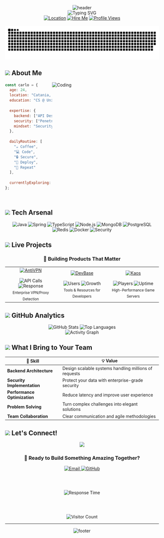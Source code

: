 <div align="center">
  <img src="https://capsule-render.vercel.app/api?type=waving&color=gradient&customColorList=12&height=230&section=header&text=Carlo&fontSize=80&fontAlignY=35&desc=Backend%20Developer%20%26%20Security%20Specialist&descAlignY=60&animation=fadeIn" alt="header"/>
</div>

<div align="center">
  <img src="https://readme-typing-svg.demolab.com?font=Fira+Code&weight=600&size=22&pause=1000&color=2563EB&center=true&vCenter=true&multiline=true&width=700&height=100&lines=Welcome+to+my+digital+workspace+%F0%9F%91%8B;Building+secure+backends+that+scale+%F0%9F%9A%80;Let's+create+something+amazing+together!" alt="Typing SVG" />
</div>

<div align="center">
  <a href="https://github.com/mathsanalysis"><img src="https://img.shields.io/badge/🇮🇹_Catania-24_years-FF4458?style=for-the-badge&labelColor=1a1a1a&logo=google-maps&logoColor=white" alt="Location"></a>
  <a href="mailto:carlo4340@outlook.it"><img src="https://img.shields.io/badge/Available_for_hire-Contact_me-00D9FF?style=for-the-badge&labelColor=1a1a1a&logo=gmail&logoColor=white" alt="Hire Me"></a>
  <a href="https://github.com/mathsanalysis"><img src="https://komarev.com/ghpvc/?username=mathsanalysis&style=for-the-badge&color=A277FF&labelColor=1a1a1a" alt="Profile Views"></a>
</div>

<br/>

<!-- Animated Contribution Snake -->
<div align="center">
  <picture>
    <source media="(prefers-color-scheme: dark)" srcset="https://raw.githubusercontent.com/platane/platane/output/github-contribution-grid-snake-dark.svg">
    <source media="(prefers-color-scheme: light)" srcset="https://raw.githubusercontent.com/platane/platane/output/github-contribution-grid-snake.svg">
    <img alt="github contribution grid snake animation" src="https://raw.githubusercontent.com/platane/platane/output/github-contribution-grid-snake.svg">
  </picture>
</div>

## <img src="https://media.giphy.com/media/hvRJCLFzcasrR4ia7z/giphy.gif" width="28"> About Me

<img align="right" alt="Coding" width="350" src="https://user-images.githubusercontent.com/74038190/212749447-bfb7e725-6987-49d9-ae85-2015e3e7cc41.gif">

```javascript
const carlo = {
  age: 24,
  location: "Catania, Italy 🌋",
  education: "CS @ University of Catania",
  
  expertise: {
    backend: ["API Design", "Microservices", "System Architecture"],
    security: ["Penetration Testing", "OWASP", "Threat Analysis"],
    mindset: "Security-first development"
  },
  
  dailyRoutine: [
    "☕ Coffee",
    "💻 Code", 
    "🔒 Secure",
    "🚀 Deploy",
    "🔁 Repeat"
  ],
  
  currentlyExploring: "AI Security & Web3"
};
```

<br clear="right"/>

## <img src="https://media2.giphy.com/media/QssGEmpkyEOhBCb7e1/giphy.gif?cid=ecf05e47a0n3gi1bfqntqmob8g9aid1oyj2wr3ds3mg700bl&rid=giphy.gif" width="25"> Tech Arsenal

<div align="center">

![Java](https://img.shields.io/badge/Java-ED8B00?style=for-the-badge&logo=openjdk&logoColor=white)
![Spring](https://img.shields.io/badge/Spring_Boot-6DB33F?style=for-the-badge&logo=spring&logoColor=white)
![TypeScript](https://img.shields.io/badge/TypeScript-007ACC?style=for-the-badge&logo=typescript&logoColor=white)
![Node.js](https://img.shields.io/badge/Node.js-43853D?style=for-the-badge&logo=node.js&logoColor=white)
![MongoDB](https://img.shields.io/badge/MongoDB-4EA94B?style=for-the-badge&logo=mongodb&logoColor=white)
![PostgreSQL](https://img.shields.io/badge/PostgreSQL-316192?style=for-the-badge&logo=postgresql&logoColor=white)
![Redis](https://img.shields.io/badge/Redis-DC382D?style=for-the-badge&logo=redis&logoColor=white)
![Docker](https://img.shields.io/badge/Docker-2496ED?style=for-the-badge&logo=docker&logoColor=white)
![Security](https://img.shields.io/badge/Security-FF0000?style=for-the-badge&logo=hackaday&logoColor=white)

</div>

## <img src="https://user-images.githubusercontent.com/74038190/212284100-561aa473-3905-4a80-b561-0d28506553ee.gif" width="25"> Live Projects

<div align="center">
  
### 🚀 Building Products That Matter

<table>
  <tr>
    <td align="center" width="33%">
      <a href="https://antivpn.cc">
        <img src="https://img.shields.io/badge/🛡️_AntiVPN-Security_Service-FF4458?style=for-the-badge&labelColor=1a1a1a" alt="AntiVPN"/>
      </a>
      <br/><br/>
      <img src="https://img.shields.io/badge/10M+-API_Calls/month-2563EB?style=flat-square" alt="API Calls"/>
      <img src="https://img.shields.io/badge/<50ms-Response_Time-00D9FF?style=flat-square" alt="Response"/>
      <br/>
      <sub>Enterprise VPN/Proxy Detection</sub>
    </td>
    <td align="center" width="33%">
      <a href="https://devbase.cc">
        <img src="https://img.shields.io/badge/💻_DevBase-Developer_Platform-A277FF?style=for-the-badge&labelColor=1a1a1a" alt="DevBase"/>
      </a>
      <br/><br/>
      <img src="https://img.shields.io/badge/500+-Active_Devs-2563EB?style=flat-square" alt="Users"/>
      <img src="https://img.shields.io/badge/+40%25-Monthly_Growth-00D9FF?style=flat-square" alt="Growth"/>
      <br/>
      <sub>Tools & Resources for Developers</sub>
    </td>
    <td align="center" width="33%">
      <a href="https://github.com/Kaos-Network">
        <img src="https://img.shields.io/badge/🎮_Kaos_Network-Game_Infrastructure-00D9FF?style=for-the-badge&labelColor=1a1a1a" alt="Kaos"/>
      </a>
      <br/><br/>
      <img src="https://img.shields.io/badge/1000+-Players-2563EB?style=flat-square" alt="Players"/>
      <img src="https://img.shields.io/badge/99.9%25-Uptime-00D9FF?style=flat-square" alt="Uptime"/>
      <br/>
      <sub>High-Performance Game Servers</sub>
    </td>
  </tr>
</table>

</div>

## <img src="https://media.giphy.com/media/iY8CRBdQXODJSCERIr/giphy.gif" width="25"> GitHub Analytics

<div align="center">
  <img width="49%" height="195px" src="https://github-readme-stats.vercel.app/api?username=mathsanalysis&show_icons=true&count_private=true&hide_border=true&title_color=2563EB&icon_color=2563EB&text_color=c9d1d9&bg_color=0d1117" alt="GitHub Stats" />
  <img width="49%" height="195px" src="https://github-readme-stats.vercel.app/api/top-langs/?username=mathsanalysis&layout=compact&hide_border=true&title_color=2563EB&text_color=c9d1d9&bg_color=0d1117" alt="Top Languages" />
</div>

<div align="center">
  <img src="https://github-readme-activity-graph.vercel.app/graph?username=mathsanalysis&theme=tokyo-night&bg_color=0D1117&color=2563EB&line=2563EB&point=FF4458&area=true&hide_border=true" alt="Activity Graph" />
</div>

## <img src="https://user-images.githubusercontent.com/74038190/216122041-518ac897-8d92-4c6b-9b3f-ca01dcaf38ee.png" width="25"> What I Bring to Your Team

<div align="center">

| 🎯 Skill | 💡 Value |
|----------|----------|
| **Backend Architecture** | Design scalable systems handling millions of requests |
| **Security Implementation** | Protect your data with enterprise-grade security |
| **Performance Optimization** | Reduce latency and improve user experience |
| **Problem Solving** | Turn complex challenges into elegant solutions |
| **Team Collaboration** | Clear communication and agile methodologies |

</div>

## <img src="https://user-images.githubusercontent.com/74038190/235294019-40007353-6219-4ec5-b661-b3c35136dd0b.gif" width="25"> Let's Connect!

<div align="center">
  <img src="https://user-images.githubusercontent.com/74038190/212284158-e840e285-664b-44d7-b79b-e264b5e54825.gif" width="400">
  
  <h3>🚀 Ready to Build Something Amazing Together?</h3>
  
  <a href="mailto:carlo4340@outlook.it">
    <img src="https://img.shields.io/badge/Email_Me-carlo4340%40outlook.it-EA4335?style=for-the-badge&logo=gmail&logoColor=white" alt="Email"/>
  </a>
  <a href="https://github.com/mathsanalysis">
    <img src="https://img.shields.io/badge/Follow_on_GitHub-mathsanalysis-181717?style=for-the-badge&logo=github&logoColor=white" alt="GitHub"/>
  </a>
  
  <br/><br/>
  
  <img src="https://img.shields.io/badge/Response_Time-<_24_hours-00D9FF?style=for-the-badge&labelColor=1a1a1a" alt="Response Time"/>
  
  <br/><br/>
  
  <!-- Visitor Count with Animation -->
  <img src="https://profile-counter.glitch.me/mathsanalysis/count.svg" alt="Visitor Count" />
</div>

---

<div align="center">
  <img src="https://capsule-render.vercel.app/api?type=waving&color=gradient&customColorList=12&height=100&section=footer" alt="footer"/>
</div>

